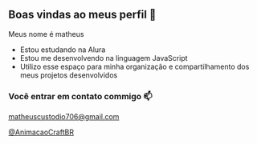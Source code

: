 ## Boas vindas ao meus perfil 🎥

Meus nome é matheus

- Estou estudando na Alura
- Estou me desenvolvendo na linguagem JavaScript
- Utilizo esse espaço para minha organização e compartilhamento dos  meus projetos desenvolvidos

### Você entrar em contato commigo 📫

matheuscustodio706@gmail.com

[@AnimacaoCraftBR](https://www.youtube.com/@AnimacaoCraftBR)
